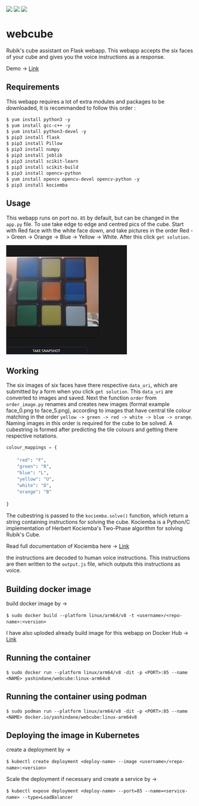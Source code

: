 ![](https://img.shields.io/badge/-Flask-blue?style=for-the-badge&logo=flask) ![](https://img.shields.io/badge/views-35.7k-lightblue?style=for-the-badge&logo=linkedin) ![](https://img.shields.io/badge/likes-2.7k-lightblue?style=for-the-badge&logo=linkedin)

# webcube
Rubik's cube assistant on Flask webapp. This webapp accepts the six faces of your cube and gives you the voice instructions as a response.

Demo -> [Link](https://www.linkedin.com/posts/yash-indane-aa6534179_machinelearning-flask-python-activity-6805902901546901507-dN6M)

## Requirements

This webapp requires a lot of extra modules and packages to be downloaded, It is recommanded to follow this order :

```
$ yum install python3 -y
$ yum install gcc-c++ -y
$ yum install python3-devel -y 
$ pip3 install flask 
$ pip3 install Pillow
$ pip3 install numpy
$ pip3 install joblib
$ pip3 install scikit-learn
$ pip3 install scikit-build
$ pip3 install opencv-python
$ yum install opencv opencv-devel opencv-python -y
$ pip3 install kociemba
```

## Usage

This webapp runs on port no. `85` by default, but can be changed in the `app.py` file. To use take edge to edge and centred pics of the cube. 
Start with Red face with the white face down, and take pictures in the order Red -> Green -> Orange -> Blue -> Yellow -> White. After this click `get solution`.

![](example.png)

## Working

The six images of six faces have there respective `data_uri`, which are submitted by a form when you click `get solution`. This `data_uri` are converted to images and saved.
Next the function `order` from `order_image.py` renames and creates new images (format example face_0.png to face_5.png), according to images that have central tile colour matching in the order `yellow -> green -> red -> white -> blue -> orange`. Naming images in this order is required for the cube to be solved. A cubestring is formed after predicting the tile colours and getting there respective notations.

```py
colour_mappings = {

    "red": "F",
    "green": "R",
    "blue": "L",
    "yellow": "U",
    "white": "D",
    "orange": "B"
 
}
```

The cubestring is passed to the `kociemba.solve()` function, which return a string containing instructions for solving the cube.
Kociemba is a Python/C implementation of Herbert Kociemba's Two-Phase algorithm for solving Rubik's Cube.

Read full documentation of Kociemba here -> [Link](https://pypi.org/project/kociemba/)

the instructions are decoded to human voice instructions. This instructions are then written to the `output.js` file, which outputs this instructions as voice.


## Building docker image

build docker image by ->

`$ sudo docker build --platform linux/arm64/v8 -t <username>/<repo-name>:<version>`

I have also uploded already build image for this webapp on Docker Hub -> [Link](https://hub.docker.com/repository/docker/yashindane/webcube)


## Running the container

```
$ sudo docker run --platform linux/arm64/v8 -dit -p <PORT>:85 --name <NAME> yashindane/webcube:linux-arm64v8
```

## Running the container using podman
```
$ sudo podman run --platform linux/arm64/v8 -dit -p <PORT>:85 --name <NAME> docker.io/yashindane/webcube:linux-arm64v8
```

## Deploying the image in Kubernetes

create a deployment by ->

`$ kubectl create deployment <deploy-name> --image <username>/<repo-name>:<version> `

Scale the deployment if necessary and create a service by ->

`$ kubectl expose deployment <deploy-name> --port=85 --name=<service-name> --type=LoadBalancer`
